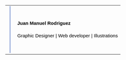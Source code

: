 <!DOCTYPE html>
<html lang="en">

<head>
    <meta charset="UTF-8">
    <meta name="viewport" content="width=device-width, initial-scale=1.0">
    <!-- Font Awesome -->
    <link rel="stylesheet" href="https://use.fontawesome.com/releases/v5.0.7/css/all.css">
    <title>Firma</title>
</head>

<body>
    <table>
        <tbody>
            <tr>
                <td>
                    <div style="display:flex;">
                        <div style="padding-right: 6px;">
                        </div>
                        <div style="background-color: #6E8ACB; width: 2px; height: 150px;">
                        </div>
                    </div> <!-- aca termina la imagen -->
                </td>
                <td>
                    <div style="padding-left: 6px; line-height: 40px;">
                        <div
                            style="font-weight:bold; font-family:Arial, Helvetica, sans-serif; font-size: 15px; color: #000; ">
                            Juan Manuel Rodriguez
                        </div>
                        <div
                            style="font-weight:lighter; font-family:Arial, Helvetica, sans-serif; font-size: 15px; color: #000; ">
                            Graphic Designer | Web developer | Illustrations
                        </div>
                        <div style="display: flex; justify-content: space-around;">
                            <div
                                style="font-weight:lighter; font-family:Arial, Helvetica, sans-serif; font-size: 15px; color: #000; margin-right: 10px; ">
                                <i style="font-size: 16px; color: #6E8ACB;" class="fab fa-html5"></i>
                            </div>
                            <div
                                style="font-weight:lighter; font-family:Arial, Helvetica, sans-serif; font-size: 15px; color: #000; margin-right: 10px; ">
                                <i style="font-size: 16px; color: #6E8ACB;" class="fab fa-css3-alt"></i>
                            </div>
                            <div
                                style="font-weight:lighter; font-family:Arial, Helvetica, sans-serif; font-size: 15px; color: #000; margin-right: 10px; ">
                                <i style="font-size: 16px; color: #6E8ACB;" class="fab fa-js"></i>
                            </div>
                            <div
                                style="font-weight:lighter; font-family:Arial, Helvetica, sans-serif; font-size: 15px; color: #000; margin-right: 10px; ">
                                <i style="font-size: 16px; color: #6E8ACB;" class="fab fa-php"></i>
                            </div>
                            <div
                                style="font-weight:lighter; font-family:Arial, Helvetica, sans-serif; font-size: 15px; color: #000; margin-right: 10px; ">
                                <i style="font-size: 16px; color: #6E8ACB;" class="fab fa-node-js"></i>
                            </div>
                            <div
                                style="font-weight:lighter; font-family:Arial, Helvetica, sans-serif; font-size: 15px; color: #000; margin-right: 15px; ">
                                <i style="font-size: 16px; color: #6E8ACB;" class="fab fa-python"></i>
                            </div>
                        </div>
                        <div style="display: flex;">
                            <div
                                style="font-weight:lighter; font-family:Arial, Helvetica, sans-serif; font-size: 15px; color: #000; margin-right: 15px; ">
                                <a style=" text-decoration: none; color: #6E8ACB; font-size: 12px;"
                                    href="https://www.instagram.com/amgsketch/"><i style="font-size: 16px;"
                                        class="fab fa-instagram"></i></a>
                            </div>
                            <div
                                style="font-weight:lighter; font-family:Arial, Helvetica, sans-serif; font-size: 15px; color: #000; margin-right: 15px; ">
                                <a style=" text-decoration: none; color: #6E8ACB; font-size: 12px;"
                                    href="https://www.linkedin.com/in/juan-manuel-rodriguez-5a45431a8/"><i
                                        style="font-size: 16px;" class="fab fa-linkedin"></i></a>
                            </div>
                            <div
                                style="font-weight:lighter; font-family:Arial, Helvetica, sans-serif; font-size: 15px; color: #000; ">
                                <a style=" text-decoration: none; color: #6E8ACB; font-size: 12px;"
                                    href="https://github.com/juanmrodri"><i style="font-size: 16px;"
                                        class="fab fa-github"></i></a>
                            </div>
                        </div>
                    </div>
                </td>
            </tr>
        </tbody>
    </table>
</body>

</html>
